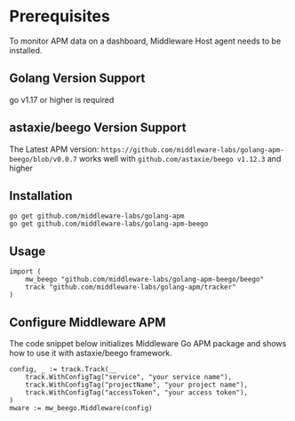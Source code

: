 # Prerequisites

To monitor APM data on a dashboard, Middleware Host agent needs to be installed.

## Golang Version Support

go v1.17 or higher is required

## astaxie/beego Version Support

The Latest APM version:
`https://github.com/middleware-labs/golang-apm-beego/blob/v0.0.7`
works well with `github.com/astaxie/beego v1.12.3` and higher

## Installation

```
go get github.com/middleware-labs/golang-apm
go get github.com/middleware-labs/golang-apm-beego
```

## Usage

```
import (
	mw_beego "github.com/middleware-labs/golang-apm-beego/beego"
	track "github.com/middleware-labs/golang-apm/tracker"
)
```

## Configure Middleware APM

The code snippet below initializes Middleware Go APM package and shows how to use it with astaxie/beego framework.
```
config, _ := track.Track(__
	track.WithConfigTag("service", "your service name"),
	track.WithConfigTag("projectName", "your project name"),
	track.WithConfigTag("accessToken", "your access token"),
)
mware := mw_beego.Middleware(config)
```


